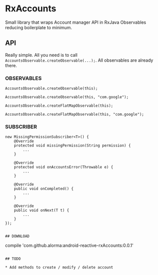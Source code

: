 # RxAccounts

Small library that wraps Account manager API in RxJava Observables reducing boilerplate to minimum.

## API

Really simple. All you need is to call ```AccountsObservable.createObservable(...);```. All observables are already there.

### OBSERVABLES
```
AccountsObservable.createObservable(this);
```
```
AccountsObservable.createObservable(this, "com.google");
```
```
AccountsObservable.createFlatMapObservable(this);
```
```
AccountsObservable.createFlatMapObservable(this, "com.google");
```

### SUBSCRIBER

```
new MissingPermissionSubscriber<T>() {
    @Override
    protected void missingPermission(String permission) {
        ...
    }

    @Override
    protected void onAccountsError(Throwable e) {
        ...
    }

    @Override
    public void onCompleted() {
        ...
    }

    @Override
    public void onNext(T t) {
        ...
    }
});
```
```

## DOWNLOAD

```
compile 'com.github.alorma:android-reactive-rxAccounts:0.0.1'
```

## TODO

* Add methods to create / modify / delete account